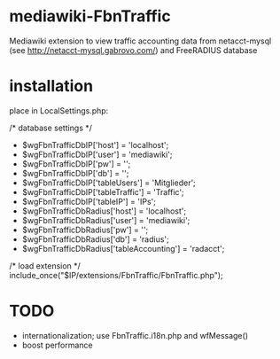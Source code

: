 mediawiki-FbnTraffic
====================

Mediawiki extension to view traffic accounting data from netacct-mysql (see http://netacct-mysql.gabrovo.com/) and FreeRADIUS database

installation
============

place in LocalSettings.php:

/* database settings */
* $wgFbnTrafficDbIP['host'] = 'localhost';
* $wgFbnTrafficDbIP['user'] = 'mediawiki';
* $wgFbnTrafficDbIP['pw'] = '';
* $wgFbnTrafficDbIP['db'] = '';
* $wgFbnTrafficDbIP['tableUsers'] = 'Mitglieder';
* $wgFbnTrafficDbIP['tableTraffic'] = 'Traffic';
* $wgFbnTrafficDbIP['tableIP'] = 'IPs';
* $wgFbnTrafficDbRadius['host'] = 'localhost';
* $wgFbnTrafficDbRadius['user'] = 'mediawiki';
* $wgFbnTrafficDbRadius['pw'] = '';
* $wgFbnTrafficDbRadius['db'] = 'radius';
* $wgFbnTrafficDbRadius['tableAccounting'] = 'radacct';

/* load extension */
include_once("$IP/extensions/FbnTraffic/FbnTraffic.php");

TODO
====
* internationalization; use FbnTraffic.i18n.php and wfMessage()
* boost performance